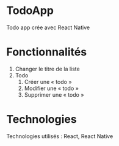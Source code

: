 # TodoApp

Todo app crée avec React Native

# Fonctionnalités

1. Changer le titre de la liste
2. Todo
   1. Créer une « todo »
   2. Modifier une « todo »
   3. Supprimer une « todo »

# Technologies

Technologies utilisés : React, React Native
